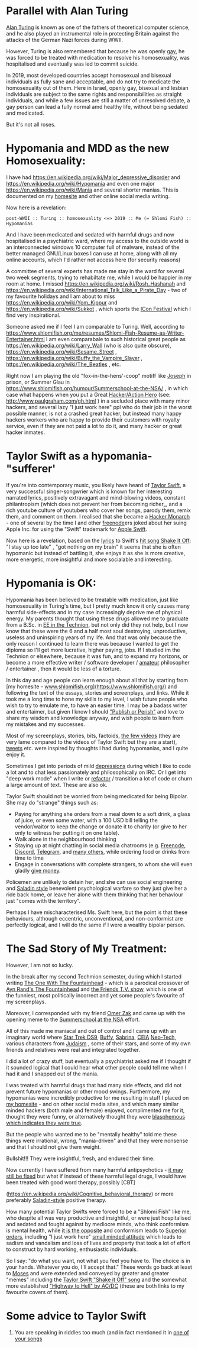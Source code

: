 Parallel with Alan Turing
=========================

[Alan Turing](https://en.wikipedia.org/wiki/Alan_Turing) is known as one
of the fathers of theoretical computer science, and he also played an
instrumental role in protecting Britain against the attacks of the German
Nazi forces during WWII.

However, Turing is also remembered that because he was openly
[gay](https://en.wikipedia.org/wiki/Homosexuality), he was forced to be
treated with medication to resolve his homosexuality, was hospitalised and
eventually was led to commit suicide.

In 2019, most developed countries accept homosexual and bisexual individuals
as fully sane and acceptable, and do not try to medicate the homosexuality out
of them. Here in Israel, openly gay, bisexual and lesbian individuals are
subject to the same rights and responsibilities as straight individuals, and
while a few issues are still a matter of unresolved debate, a gay person
can lead a fully normal amd healthy life, without being sedated and medicated.

But it's not all roses.

Hypomania and MDD as the new Homosexuality:
===========================================

I have had https://en.wikipedia.org/wiki/Major_depressive_disorder and
https://en.wikipedia.org/wiki/Hypomania and even one major
https://en.wikipedia.org/wiki/Mania and several shorter manias.
This is documented on my [homesite](https://www.shlomifish.org/) and
other online social media writing.

Now here is a revelation:

```
post-WWII :: Turing :: homosexuality <=> 2019 :: Me (= Shlomi Fish) :: Hypomanias
```

And I have been medicated and sedated with harmful drugs and now hospitalised
in a psychiatric ward, where my access to the outside world is an
interconnected windows 10 computer full of malware, instead of the
better managed GNU/Linux boxes I can use at home, along with all my online
accounts, which I'd rather not access here (for security reasons)

A committee of several experts has made me stay in the ward for several
two week segments, trying to rehabiltate me, while I would be happier in my room
at home. I missed https://en.wikipedia.org/wiki/Rosh_Hashanah and
https://en.wikipedia.org/wiki/International_Talk_Like_a_Pirate_Day -
two of my favourite holidays and I am about to miss
https://en.wikipedia.org/wiki/Yom_Kippur and https://en.wikipedia.org/wiki/Sukkot , which sports the [ICon Festival](http://2019.iconfestival.org.il/) which I find very inspirational.

Someone asked me if I feel I am comparable to Turing. Well, according to
https://www.shlomifish.org/me/resumes/Shlomi-Fish-Resume-as-Writer-Entertainer.html
I am even comparabale to such historical  great people as
https://en.wikipedia.org/wiki/Larry_Wall (who is also quite obscure),
https://en.wikipedia.org/wiki/Sesame_Street ,
https://en.wikipedia.org/wiki/Buffy_the_Vampire_Slayer ,
https://en.wikipedia.org/wiki/The_Beatles , etc.

Right now I am playing the old "fox-in-the-hens'-coop" motiff like
[Joseph](https://en.wikipedia.org/wiki/Joseph_%28Genesis%29) in prison,
or Summer Glau in https://www.shlomifish.org/humour/Summerschool-at-the-NSA/ , in which case what happens when you put a Great
[Hacker/Action Hero](https://www.shlomifish.org/philosophy/philosophy/putting-all-cards-on-the-table-2013/#david_and_goliath) (see:
http://www.paulgraham.com/gh.html ) in a secluded place with many
minor hackers, and several lazy "I just work here" ppl who do their job
in the worst possible manner, is not a crashed great hacker, but instead many
happy hackers workers who are happy to provide their customers with royalty
service, even if they are not paid a lot to do it, and many hacker or great
hacker inmates.

Taylor Swift as a hypomania-"sufferer'
======================================

If you're into contemporary music, you likely have heard of [Taylor Swift](https://en.wikipedia.org/wiki/Taylor_Swift), a very successful singer-songwrier
which is known for her interesting narrated lyrics, positively extravagant and
mind-blowing
videos, constant philantropism (which does not prevent her from becoming richer_,
and a rich youtube culture of youtubers who cover her songs, parody them,
remix them, and comment on them. I realised that she became a [Hacker Monarch](https://www.shlomifish.org/me/rindolf/) - one of several by the time I and
other [freenode](https://freenode.net)ers joked about her suing Apple Inc.
for using the "Swift" trademark for [Apple Swift](https://en.wikipedia.org/wiki/Swift_%40programming_language%41).

Now here is a revelation, based on the [lyrics](https://duckduckgo.com/?q=lyrics+taylor+swift+shake+it+off) to Swift's [hit song Shake It Off](https://www.youtube.com/watch?v=nfWlot6h_JM]): "I stay up too late" , "got nothing on my brain"
it seems that she is often hypomanic but instead of battling it, she enjoys
it as she is more creative, more energetic, more insightful and more socialable
and interesting.

Hypomania is OK:
================

Hypomania has been believed to be treatable with medication, just like
homosexuality in Turing's time, but I pretty much know it only causes
many harmful side-effects and in my case increasingly deprive me of
physical energy. My parents thought that using these drugs allowed me
to graduate from a B.Sc. in [EE in the Technion](https://github.com/shlomif/my-real-person-fan-fiction#the-technion-vs-project-euler), but not only did they
not help, but I now know that these were the 6 and a half most soul
destroying, unproductive, useless and uninspiring years of my life. And
that was only because the only reason I continued to learn there was because
I wanted to get the diploma so I'll get more lucrative, higher paying, jobs.
If I studied im the Technion or elsewhere, because it was fun, and to
expand my horizons, or become a more effective writer / software developer /
[amateur](https://www.shlomifish.org/humour/fortunes/show.cgi?id=paul-graham-what-ameteur-meant) philosopher / entertainer , then it would be less of a torture.

In this day and age people can learn enough about all that by starting
from [my homesite - www.shlomifish.org](https://www.shlomifish.org/) and
following the text of the essays, stories and screenplays, and links. While
it took me a long time to hone my skills to my level, I wish future people
who wish to try to emulate me, to have an easier time. I may be a badass writer and entertaimer, but given I know I should ["Publish or Perish"](https://www.shlomifish.org/humour/bits/facts/NSA/) and love to share my wisdom and knowledge anyway, and wish people to learn from my mistakes and my successes.


Most of my screenplays, stories, bits, factoids, [the few videos](https://www.youtube.com/user/ShlomiFish) (they are very lame compared to the videos of Taylor Swift but they are a start), [tweets](https://twitter.com/shlomif) etc. were inspired by thoughts I had during hypomanias, and I quite enjoy it.

Sometimes I get into periods of mild [depressions](https://en.wikipedia.org/wiki/Major_depressive_disorder) during which I like to code a lot and to chat less
passionately and philosophically on IRC. Or I get into "deep work mode" when
I write or [refactor](https://en.wikipedia.org/wiki/Code_refactoring) / transition a lot of code or churn a large amount of text. These are also ok.

Taylor Swift should not be worried from being medicated for being Bipolar.
She may do "strange" things such as:

* Paying for anything she orders from a meal down to a soft drink, a glass of juice, or even some water, with a 100 USD bill telling the vendor/waitor to keep the change or donate it to charity (or give to her only to witness her putting
it on one table).
* Walk alone in the neighbourhood thinking
* Staying up at night chatting in social media chatrooms (e.g. [Freenode](https://freenode.net), [Discord](https://discordapp.com), [Telegram](https://telegram.org), and [many others](https://shlomifishswiki.branchable.com/How_Alternatives_Proliferate/), while ordering food or drinks from time to time
* Engage in conversations with complete strangers, to whom she will even gladly [give money](https://twitter.com/shlomif/status/1175578541292957696).

Policemen are unlikely to detain her,
and she can use social engineering and [Saladin style](http://shlomifishswiki.branchable.com/Saladin_Style/) benevolent psychological warfare so they just give
her a ride back home, or leave her alone with them thinking that her
behaviour just "comes with the territory".

Perhaps I have mischaracterised Ms. Swift here, but the point is that these
behaviours, although eccentric, unconventional, and non-conformist are perfectly
logical, and I will do the same if I were a wealthy bipolar person.

The Sad Story of My Treatment:
==============================

However, I am not so lucky.

In the break after my second Techmion semester, during which I started writing [The One With The Fountainhead](https://www.shlomifish.org/humour/TOWTF/) - which is a parodical crossover of
[Ayn Rand's The Fountainhead](https://en.wikipedia.org/wiki/The_Fountainhead)
and [the Friends T.V. show](https://en.wikipedia.org/wiki/Friends), which
is one of the funniest, most politically incorrect and yet some people's
favourite of my screenplays.

Moreover, I corresponded with my friend [Omer Zak](https://zak.co.il) and
came up with the opening meme to the [Summerschool at the NSA](https://www.shlomifish.org/philosophy/SummerNSA/) effort.

All of this made me maniacal and out of control and I came up with an imaginary
world where [Star Trek DS9](https://memory-alpha.fandom.com/wiki/Star_Trek:_Deep_Space_Nine), [Buffy](https://en.wikipedia.org/wiki/Buffy_the_Vampire_Slayer),
[Sabrina](https://en.wikipedia.org/wiki/Sabrina_the_Teenage_Witch_%281996_TV_series%29), [CEIA](https://en.wikipedia.org/wiki/Clarissa_Explains_It_All)
[Neo-Tech](https://rationalwiki.org/wiki/Neo-Tech), various
characters from [Judaism](https://en.wikipedia.org/wiki/Judaism)
, some of their stars, and some of my own friends and relatives were real and
integrated together.

I did a lot of crazy stuff, but eventually a psychiatrist asked me if I thought
if it sounded logical that I could hear what other people could tell me when
I had it and I snapped out of the mania.

I was treated with harmful drugs that had many side effects, and did not prevent future hypomanias or other mood swings. Furthermore, my hypomanias were
incredibly productive for me resulting in stuff I placed on
[my homesite](https://www.shlomifish.org/) - and on other social media sites,
and which many similar minded hackers (both male and female) enjoyed,
complimented me for it, thought they were funny, or alternatively
thought they were [blasphemous which indicates they were true](http://shlomifishswiki.branchable.com/Encourage_criticism_and_try_to_get_offended/).

But the people who wanted me to be "mentally healthy" told me these things
were irrational, wrong, "mania-driven" and that they were nonsense and that I
should not give them weight.

Bullshit!!! They were insightful, fresh, and endured their time.

Now currently I have suffered from many harmful antipsychotics -
[it may still be fixed](https://twitter.com/shc_mo/status/1180165973556506626)
but what if instead of these harmful legal drugs, I would have been treated
with good word therapy, possibly [CBT]

(https://en.wikipedia.org/wiki/Cognitive_behavioral_therapy) or more
preferably [Saladin-style](http://shlomifishswiki.branchable.com/Saladin_Style/)
positive therapy.

How many potential Taylor Swifts were forced to be a "Shlomi Fish" like me,
who despite all was very productive and insightful, or were just hospitalised
and sedated and fought against by mediocre minds, who think conformism is mental
health, while [it is the opposite](https://www.shlomifish.org/philosophy/philosophy/putting-all-cards-on-the-table-2013/) and conformism leads to [Superior orders](https://en.wikipedia.org/wiki/Superior_orders), including
"I just work here" [small minded attitude](https://www.joelonsoftware.com/2004/12/06/news-45/) which leads
to sadism and vandalism and loss of lives and property that took a lot of effort
to construct by hard working, enthusiastic individuals.

So I say: "do what you want, not what you feel you have to. The choice is in
your hands. Whatever you do, I'll accept that." These words go back at least
to [Moses](https://en.wikipedia.org/wiki/Moses) and were extended and conveyed
by greater and greater "memes" including the [Taylor Swift "Shake it Off" song](https://www.youtube.com/watch?v=T7HiMv5jygk)
and the somewhat more established ["Highway to Hell" by AC/DC](https://www.youtube.com/watch?v=d2RZXeQc5HU) (these are both links to my favourite covers of them).

Some advice to Taylor Swift
===========================

1. You are speaking in riddles too much (and in fact mentioned it in
[one of your songs](https://en.wikipedia.org/wiki/Ours_%28song%29)
